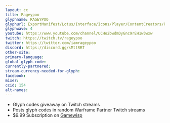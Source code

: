 ```yaml
---
layout: cc
title: Rageypoo
glyphname: RAGEYPOO
glyphurl: ExportManifest/Lotus/Interface/Icons/Player/ContentCreators/Ragey.png
glyphwave: 4
youtube: https://www.youtube.com/channel/UCHo2bwdmDyGnc9rEH1w3wxw
twitch: https://twitch.tv/rageypoo
twitter: https://twitter.com/iamrageypoo
discord: https://discord.gg/sMttRRT
other-site:
primary-language:
global-glyph-code:
currently-partnered:
stream-currency-needed-for-glyph:
facebook:
mixer:
ccid: 154
alt-names:
---
```

* Glyph codes giveaway on Twitch streams
* Posts glyph codes in random Warframe Partner Twitch streams
* $9.99 Subscription on [Gamewisp](https://gamewisp.com/Rageypoo)
